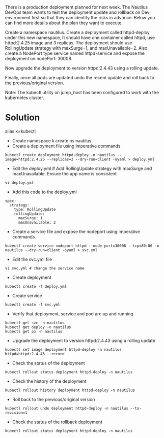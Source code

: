 There is a production deployment planned for next week. The Nautilus DevOps team wants to test the deployment update and rollback on Dev environment first so that they can identify the risks in advance. Below you can find more details about the plan they want to execute.



Create a namespace nautilus. Create a deployment called httpd-deploy under this new namespace, It should have one container called httpd, use httpd:2.4.25 image and 3 replicas. The deployment should use RollingUpdate strategy with maxSurge=1, and maxUnavailable=2. Also create a NodePort type service named httpd-service and expose the deployment on nodePort: 30008.

Now upgrade the deployment to version httpd:2.4.43 using a rolling update.

Finally, once all pods are updated undo the recent update and roll back to the previous/original version.

Note: The kubectl utility on jump_host has been configured to work with the kubernetes cluster.

Solution
========
alias k=kubectl
- Create namespace
k create ns nautilus
- Create a deployment file using imperative commands
```
kubectl create deployment httpd-deploy -n nautilus --image=httpd:2.4.25 --replicas=3 --dry-run=client -oyaml > deploy.yml
```
- Edit the deploy.yml # Add RollingUpdate strategy with maxSurge and maxUnavailable. Ensure the app name is consistent
```
vi deploy.yml 
```
- Add this code to the deploy.yml
```
spec:
  strategy:
    type: RollingUpdate
    rollingUpdate:
      maxSurge: 1
      maxUnavailable: 2
```
- Create a service file and expose the nodeport using imperative commands.
```
kubectl create service nodeport httpd --node-port=30008 --tcp=80:80 -n nautilus --dry-run=client -oyaml > svc.yml
```
- Edit the svc.yml file
```
vi svc.yml # change the service name
```
- Create deployment
```
kubectl create -f deploy.yml 
```
- Create service
```
kubectl create -f svc.yml 
```
- Verify that deployment, service and pod are up and running
```
kubectl get svc -n nautilus
kubectl get deploy -n nautilus
kubectl get po -n nautilus
```
- Upgrade the deployment to version httpd:2.4.43 using a rolling update
```
kubectl set image deployment httpd-deploy -n nautilus httpd=httpd:2.4.43 --record
```
- Check the status of the deployment
```
kubectl rollout status deployment httpd-deploy -n nautilus
```
- Check the history of the deployment
```
kubectl rollout history deployment httpd-deploy -n nautilus
```
- Roll back to the previous/original version
```
kubectl rollout undo deployment httpd-deploy -n nautilus --to-revision=1
```
- Check the status of the rollback deployment
```
kubectl rollout status deployment httpd-deploy -n nautilus
```
